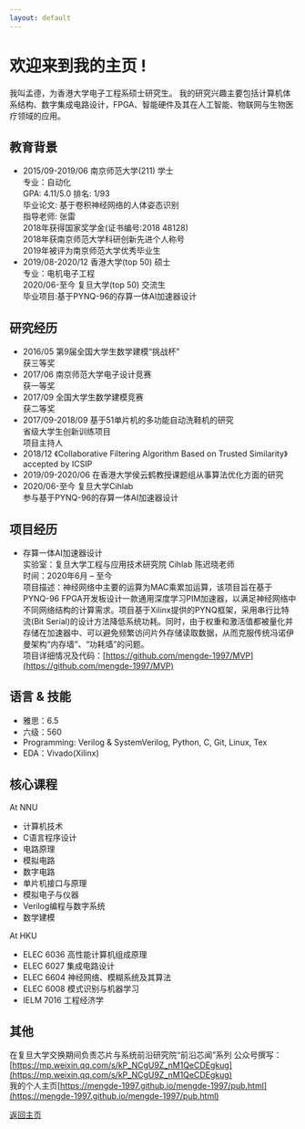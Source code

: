 ```yaml
---
layout: default
---
```


# 欢迎来到我的主页 !   
我叫孟德，为香港大学电子工程系硕士研究生。
我的研究兴趣主要包括计算机体系结构、数字集成电路设计，FPGA、智能硬件及其在人工智能、物联网与生物医疗领域的应用。

## 教育背景
* 2015/09-2019/06  南京师范大学(211) 学士<br />
  专业：自动化<br />
  GPA: 4.11/5.0    排名: 1/93<br />
  毕业论文: 基于卷积神经网络的人体姿态识别<br />
  指导老师: 张雷<br />
  2018年获得国家奖学金(证书编号:2018 48128)<br />
  2018年获南京师范大学科研创新先进个人称号<br />
  2019年被评为南京师范大学优秀毕业生<br />
* 2019/08-2020/12  香港大学(top 50) 硕士<br />
  专业：电机电子工程<br />
  2020/06-至今     复旦大学(top 50) 交流生<br />
  毕业项目:基于PYNQ-96的存算一体AI加速器设计 <br />
  
## 研究经历
* 2016/05    第9届全国大学生数学建模“挑战杯”<br />
  获三等奖<br />
* 2017/06    南京师范大学电子设计竞赛<br />
  获一等奖<br />
* 2017/09    全国大学生数学建模竞赛<br />
  获二等奖<br />  
* 2017/09-2018/09  基于51单片机的多功能自动洗鞋机的研究<br />
  省级大学生创新训练项目<br />
  项目主持人<br />
* 2018/12 《Collaborative Filtering Algorithm Based on Trusted Similarity》accepted by ICSIP<br />
* 2019/09-2020/06 在香港大学侯云鹤教授课题组从事算法优化方面的研究<br />
* 2020/06-至今 复旦大学Cihlab <br />
  参与基于PYNQ-96的存算一体AI加速器设计<br />

## 项目经历
* 存算一体AI加速器设计 <br />
实验室：复旦大学工程与应用技术研究院 Cihlab 陈迟晓老师<br />
时间：2020年6月 – 至今<br />
项目描述：神经网络中主要的运算为MAC乘累加运算，该项目旨在基于PYNQ-96 FPGA开发板设计一款通用深度学习PIM加速器，以满足神经网络中不同网络结构的计算需求。项目基于Xilinx提供的PYNQ框架，采用串行比特流(Bit Serial)的设计方法降低系统功耗。同时，由于权重和激活值都被量化并存储在加速器中、可以避免频繁访问片外存储读取数据，从而克服传统冯诺伊曼架构“内存墙”、“功耗墙”的问题。<br />
项目详细情况及代码：[https://github.com/mengde-1997/MVP](https://github.com/mengde-1997/MVP)<br />


## 语言 & 技能
* 雅思：6.5<br />
* 六级：560<br />
* Programming: Verilog & SystemVerilog, Python, C, Git, Linux, Tex<br />
* EDA：Vivado(Xilinx)

## 核心课程
At NNU<br />
* 计算机技术
* C语言程序设计
* 电路原理
* 模拟电路
* 数字电路
* 单片机接口与原理
* 模拟电子与仪器
* Verilog编程与数字系统
* 数学建模

At HKU<br />
* ELEC 6036 高性能计算机组成原理
* ELEC 6027 集成电路设计
* ELEC 6604 神经网络、模糊系统及其算法
* ELEC 6008 模式识别与机器学习
* IELM 7016 工程经济学

## 其他
在复旦大学交换期间负责芯片与系统前沿研究院“前沿芯闻”系列
公众号撰写：[https://mp.weixin.qq.com/s/kP_NCgU9Z_nM1QeCDEgkug](https://mp.weixin.qq.com/s/kP_NCgU9Z_nM1QeCDEgkug)<br />
我的个人主页[https://mengde-1997.github.io/mengde-1997/pub.html](https://mengde-1997.github.io/mengde-1997/pub.html)


[返回主页](./)





